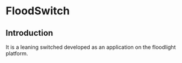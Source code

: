 # FloodSwitch
## Introduction
It is a leaning switched developed as an application on the floodlight platform.
